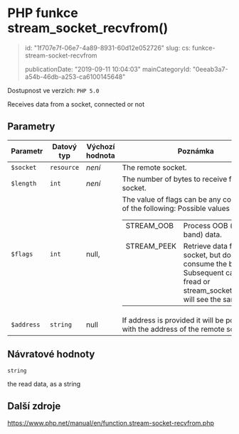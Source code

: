 PHP funkce stream_socket_recvfrom()
===================================

> id: "1f707e7f-06e7-4a89-8931-60d12e052726"
> slug:
> 	cs: funkce-stream-socket-recvfrom
>
> publicationDate: "2019-09-11 10:04:03"
> mainCategoryId: "0eeab3a7-a54b-46db-a253-ca6100145648"

Dostupnost ve verzích: `PHP 5.0`

Receives data from a socket, connected or not


Parametry
--------------

| Parametr | Datový typ | Výchozí hodnota | Poznámka |
|-----|-----|-----|-----|
| `$socket` | `resource` | *není* | The remote socket. |
| `$length` | `int` | *není* | The number of bytes to receive from the socket. |
| `$flags` | `int` | null, | The value of flags can be any combination of the following: <table> Possible values for flags <tr valign="top"> <td>STREAM_OOB</td> <td> Process OOB (out-of-band) data. </td> </tr> <tr valign="top"> <td>STREAM_PEEK</td> <td> Retrieve data from the socket, but do not consume the buffer. Subsequent calls to fread or stream_socket_recvfrom will see the same data. </td> </tr> </table> |
| `$address` | `string` | null | If address is provided it will be populated with the address of the remote socket. |


Návratové hodnoty
----------------

`string`

the read data, as a string

Další zdroje
------------

https://www.php.net/manual/en/function.stream-socket-recvfrom.php
